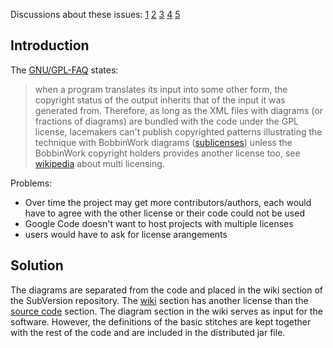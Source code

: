 Discussions about these issues:
[1](http://groups.google.com/group/google-code-hosting/browse_thread/thread/c29b04d10111ab26/)
[2](http://groups.google.com/group/google-code-hosting/browse_thread/thread/8fd3954ae2456e53/)
[3](http://groups.google.com/group/bobbinwork/browse_thread/thread/1e538ff005c6db48/)
[4](http://groups.google.com/group/bobbinwork/browse_thread/thread/d84ecad9e8f65e71/)
[5](http://groups.google.com/group/google-code-hosting/browse_thread/thread/24cf5157ebbb5613/70dbbca5ff488fdd?lnk=gst&q=branches#70dbbca5ff488fdd)

## Introduction ##

The [GNU/GPL-FAQ](http://www.gnu.org/licenses/gpl-faq.html#GPLOutput) states:
> when a program translates its input into some other form, the copyright status of the output inherits that of the input it was generated from.
Therefore, as long as the XML files with diagrams (or fractions of diagrams) are bundled with the code under the GPL license, lacemakers can't publish copyrighted patterns illustrating the technique with BobbinWork diagrams ([sublicenses](http://dictionary.lp.findlaw.com/scripts/results.pl?co=dictionary.lp.findlaw.com&topic=f3/f34c6efa8bcf2d5f656a80f181c3274d)) unless the BobbinWork copyright holders provides another license too, see [wikipedia](http://en.wikipedia.org/wiki/Multi-licensing) about multi licensing.

Problems:
  * Over time the project may get more contributors/authors, each would have to agree with the other license or their code could not be used
  * Google Code doesn't want to host projects with multiple licenses
  * users would have to ask for license arangements

## Solution ##

The diagrams are separated from the code and placed in the wiki section of the SubVersion repository. The [wiki](http://code.google.com/p/bobbinwork/source/browse/#svn/wiki) section has another license than the [source code](http://code.google.com/p/bobbinwork/source/browse/#svn/trunk) section. The diagram section in the wiki serves as input for the software. However, the definitions of the basic stitches are kept together with the rest of the code and are included in the distributed jar file.